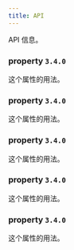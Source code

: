 ```yaml
---
title: API
---
```


API 信息。

### property `3.4.0`

这个属性的用法。

### property `3.4.0`

这个属性的用法。

### property `3.4.0`

这个属性的用法。

### property `3.4.0`

这个属性的用法。

### property `3.4.0`

这个属性的用法。
